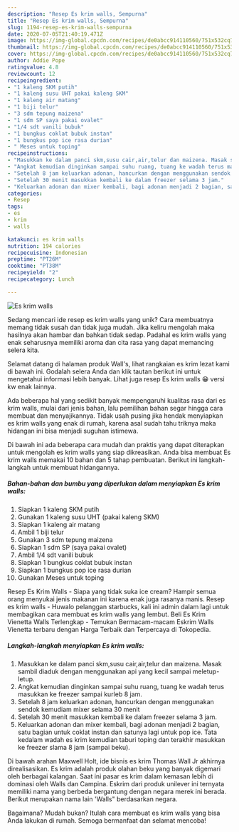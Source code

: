 ```yaml
---
description: "Resep Es krim walls, Sempurna"
title: "Resep Es krim walls, Sempurna"
slug: 1194-resep-es-krim-walls-sempurna
date: 2020-07-05T21:40:19.471Z
image: https://img-global.cpcdn.com/recipes/de0abcc914110560/751x532cq70/es-krim-walls-foto-resep-utama.jpg
thumbnail: https://img-global.cpcdn.com/recipes/de0abcc914110560/751x532cq70/es-krim-walls-foto-resep-utama.jpg
cover: https://img-global.cpcdn.com/recipes/de0abcc914110560/751x532cq70/es-krim-walls-foto-resep-utama.jpg
author: Addie Pope
ratingvalue: 4.8
reviewcount: 12
recipeingredient:
- "1 kaleng SKM putih"
- "1 kaleng susu UHT pakai kaleng SKM"
- "1 kaleng air matang"
- "1 biji telur"
- "3 sdm tepung maizena"
- "1 sdm SP saya pakai ovalet"
- "1/4 sdt vanili bubuk"
- "1 bungkus coklat bubuk instan"
- "1 bungkus pop ice rasa durian"
- " Meses untuk toping"
recipeinstructions:
- "Masukkan ke dalam panci skm,susu cair,air,telur dan maizena. Masak sambil diaduk dengan menggunakan api yang kecil sampai meletup-letup."
- "Angkat kemudian dinginkan sampai suhu ruang, tuang ke wadah terus masukkan ke freezer sampai kurleb 8 jam."
- "Setelah 8 jam keluarkan adonan, hancurkan dengan menggunakan sendok kemudiam mixer selama 30 menit"
- "Setelah 30 menit masukkan kembali ke dalam freezer selama 3 jam."
- "Keluarkan adonan dan mixer kembali, bagi adonan menjadi 2 bagian, satu bagian untuk coklat instan dan satunya lagi untuk pop ice. Tata kedalam wadah es krim kemudian taburi toping dan terakhir masukkan ke freezer slama 8 jam (sampai beku)."
categories:
- Resep
tags:
- es
- krim
- walls

katakunci: es krim walls 
nutrition: 194 calories
recipecuisine: Indonesian
preptime: "PT26M"
cooktime: "PT38M"
recipeyield: "2"
recipecategory: Lunch

---
```



![Es krim walls](https://img-global.cpcdn.com/recipes/de0abcc914110560/751x532cq70/es-krim-walls-foto-resep-utama.jpg)

Sedang mencari ide resep es krim walls yang unik? Cara membuatnya memang tidak susah dan tidak juga mudah. Jika keliru mengolah maka hasilnya akan hambar dan bahkan tidak sedap. Padahal es krim walls yang enak seharusnya memiliki aroma dan cita rasa yang dapat memancing selera kita.

Selamat datang di halaman produk Wall&#39;s, lihat rangkaian es krim lezat kami di bawah ini. Godalah selera Anda dan klik tautan berikut ini untuk mengetahui informasi lebih banyak. Lihat juga resep Es krim walls 😁 versi kw enak lainnya.

Ada beberapa hal yang sedikit banyak mempengaruhi kualitas rasa dari es krim walls, mulai dari jenis bahan, lalu pemilihan bahan segar hingga cara membuat dan menyajikannya. Tidak usah pusing jika hendak menyiapkan es krim walls yang enak di rumah, karena asal sudah tahu triknya maka hidangan ini bisa menjadi suguhan istimewa.


Di bawah ini ada beberapa cara mudah dan praktis yang dapat diterapkan untuk mengolah es krim walls yang siap dikreasikan. Anda bisa membuat Es krim walls memakai 10 bahan dan 5 tahap pembuatan. Berikut ini langkah-langkah untuk membuat hidangannya.

<!--inarticleads1-->

##### Bahan-bahan dan bumbu yang diperlukan dalam menyiapkan Es krim walls:

1. Siapkan 1 kaleng SKM putih
1. Gunakan 1 kaleng susu UHT (pakai kaleng SKM)
1. Siapkan 1 kaleng air matang
1. Ambil 1 biji telur
1. Gunakan 3 sdm tepung maizena
1. Siapkan 1 sdm SP (saya pakai ovalet)
1. Ambil 1/4 sdt vanili bubuk
1. Siapkan 1 bungkus coklat bubuk instan
1. Siapkan 1 bungkus pop ice rasa durian
1. Gunakan  Meses untuk toping


Resep Es Krim Walls - Siapa yang tidak suka ice cream? Hampir semua orang menyukai jenis makanan ini karena enak juga rasanya manis. Resep es krim walls - Huwalo pelanggan starbucks, kali ini admin dalam lagi untuk membagikan cara membuat es krim walls yang lembut. Beli Es Krim Vienetta Walls Terlengkap - Temukan Bermacam-macam Eskrim Walls Vienetta terbaru dengan Harga Terbaik dan Terpercaya di Tokopedia. 

<!--inarticleads2-->

##### Langkah-langkah menyiapkan Es krim walls:

1. Masukkan ke dalam panci skm,susu cair,air,telur dan maizena. Masak sambil diaduk dengan menggunakan api yang kecil sampai meletup-letup.
1. Angkat kemudian dinginkan sampai suhu ruang, tuang ke wadah terus masukkan ke freezer sampai kurleb 8 jam.
1. Setelah 8 jam keluarkan adonan, hancurkan dengan menggunakan sendok kemudiam mixer selama 30 menit
1. Setelah 30 menit masukkan kembali ke dalam freezer selama 3 jam.
1. Keluarkan adonan dan mixer kembali, bagi adonan menjadi 2 bagian, satu bagian untuk coklat instan dan satunya lagi untuk pop ice. Tata kedalam wadah es krim kemudian taburi toping dan terakhir masukkan ke freezer slama 8 jam (sampai beku).


Di bawah arahan Maxwell Holt, ide bisnis es krim Thomas Wall Jr akhirnya direalisasikan. Es krim adalah produk olahan beku yang banyak digemari oleh berbagai kalangan. Saat ini pasar es krim dalam kemasan lebih di dominasi oleh Walls dan Campina. Eskrim dari produk unilever ini ternyata memiliki nama yang berbeda bergantung dengan negara merek ini berada. Berikut merupakan nama lain &#39;Walls&#34; berdasarkan negara. 

Bagaimana? Mudah bukan? Itulah cara membuat es krim walls yang bisa Anda lakukan di rumah. Semoga bermanfaat dan selamat mencoba!

